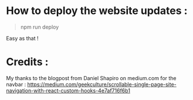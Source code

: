 # How to deploy the website updates :

> npm run deploy

Easy as that !

# Credits :
My thanks to the blogpost from Daniel Shapiro on medium.com for the navbar : https://medium.com/geekculture/scrollable-single-page-site-navigation-with-react-custom-hooks-4e7af716f6b1